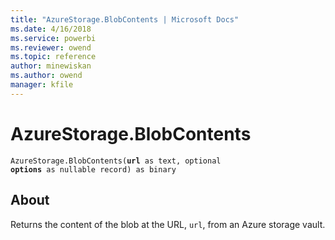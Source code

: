 ```yaml
---
title: "AzureStorage.BlobContents | Microsoft Docs"
ms.date: 4/16/2018
ms.service: powerbi
ms.reviewer: owend
ms.topic: reference
author: minewiskan
ms.author: owend
manager: kfile
---
```

# AzureStorage.BlobContents
<code>AzureStorage.BlobContents(<b>url</b> as text, optional <b>options</b> as nullable record) as binary</code>

## About  
Returns the content of the blob at the URL, `url`, from an Azure storage vault.
  
  
  